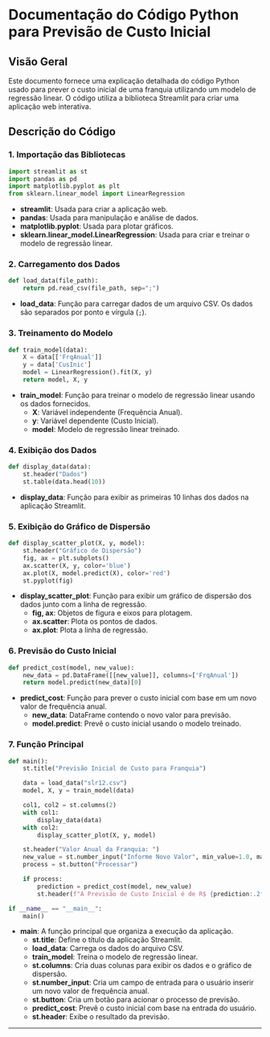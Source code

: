 # Documentação do Código Python para Previsão de Custo Inicial

## Visão Geral
Este documento fornece uma explicação detalhada do código Python usado para prever o custo inicial de uma franquia utilizando um modelo de regressão linear. O código utiliza a biblioteca Streamlit para criar uma aplicação web interativa.

## Descrição do Código

### 1. Importação das Bibliotecas
```python
import streamlit as st 
import pandas as pd 
import matplotlib.pyplot as plt
from sklearn.linear_model import LinearRegression 
```
- **streamlit**: Usada para criar a aplicação web.
- **pandas**: Usada para manipulação e análise de dados.
- **matplotlib.pyplot**: Usada para plotar gráficos.
- **sklearn.linear_model.LinearRegression**: Usada para criar e treinar o modelo de regressão linear.

### 2. Carregamento dos Dados
```python
def load_data(file_path):
    return pd.read_csv(file_path, sep=";")
```
- **load_data**: Função para carregar dados de um arquivo CSV. Os dados são separados por ponto e vírgula (`;`).

### 3. Treinamento do Modelo
```python
def train_model(data):
    X = data[['FrqAnual']]
    y = data['CusInic']
    model = LinearRegression().fit(X, y)
    return model, X, y
```
- **train_model**: Função para treinar o modelo de regressão linear usando os dados fornecidos.
  - **X**: Variável independente (Frequência Anual).
  - **y**: Variável dependente (Custo Inicial).
  - **model**: Modelo de regressão linear treinado.

### 4. Exibição dos Dados
```python
def display_data(data):
    st.header("Dados")
    st.table(data.head(10))
```
- **display_data**: Função para exibir as primeiras 10 linhas dos dados na aplicação Streamlit.

### 5. Exibição do Gráfico de Dispersão
```python
def display_scatter_plot(X, y, model):
    st.header("Gráfico de Dispersão")
    fig, ax = plt.subplots()
    ax.scatter(X, y, color='blue')
    ax.plot(X, model.predict(X), color='red')
    st.pyplot(fig)
```
- **display_scatter_plot**: Função para exibir um gráfico de dispersão dos dados junto com a linha de regressão.
  - **fig, ax**: Objetos de figura e eixos para plotagem.
  - **ax.scatter**: Plota os pontos de dados.
  - **ax.plot**: Plota a linha de regressão.

### 6. Previsão do Custo Inicial
```python
def predict_cost(model, new_value):
    new_data = pd.DataFrame([[new_value]], columns=['FrqAnual'])
    return model.predict(new_data)[0]
```
- **predict_cost**: Função para prever o custo inicial com base em um novo valor de frequência anual.
  - **new_data**: DataFrame contendo o novo valor para previsão.
  - **model.predict**: Prevê o custo inicial usando o modelo treinado.

### 7. Função Principal
```python
def main():
    st.title("Previsão Inicial de Custo para Franquia")

    data = load_data("slr12.csv")
    model, X, y = train_model(data)

    col1, col2 = st.columns(2)
    with col1:
        display_data(data)
    with col2:
        display_scatter_plot(X, y, model)

    st.header("Valor Anual da Franquia: ")
    new_value = st.number_input("Informe Novo Valor", min_value=1.0, max_value=999999.0, value=1500.0, step=0.01)
    process = st.button("Processar")

    if process:
        prediction = predict_cost(model, new_value)
        st.header(f"A Previsão de Custo Inicial é de R$ {prediction:.2f}")

if __name__ == "__main__":
    main()
```
- **main**: A função principal que organiza a execução da aplicação.
  - **st.title**: Define o título da aplicação Streamlit.
  - **load_data**: Carrega os dados do arquivo CSV.
  - **train_model**: Treina o modelo de regressão linear.
  - **st.columns**: Cria duas colunas para exibir os dados e o gráfico de dispersão.
  - **st.number_input**: Cria um campo de entrada para o usuário inserir um novo valor de frequência anual.
  - **st.button**: Cria um botão para acionar o processo de previsão.
  - **predict_cost**: Prevê o custo inicial com base na entrada do usuário.
  - **st.header**: Exibe o resultado da previsão.

---
